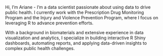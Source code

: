Hi, I’m Ariane - I’m a data scientist passionate about using data to drive public health. I currently work with the Prescription Drug Monitoring Program and the Injury and Violence Prevention Program, where I focus on leveraging R to advance prevention efforts.

With a background in biomaterials and extensive experience in data visualization and analytics, I specialize in building interactive R Shiny dashboards, automating reports, and applying data-driven insights to complex public health challenges.
